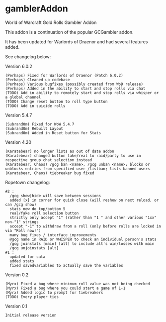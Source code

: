 # gamblerAddon
World of Warcraft Gold Rolls Gambler Addon

This addon is a continuation of the popular GCGambler addon.

It has been updated for Warlords of Draenor and had several features added.

See changelog below:


Version 6.0.2

    (Perhaps) Fixed for Warlords of Draenor (Patch 6.0.2)
    (Perhaps) Cleaned up codebase
    (Perhaps) Various bugfixes (possibly created from WoD release)
    (Perhaps) Added in the ability to start and stop rolls via chat
    (TODO) Add in ability to remotely start and stop rolls via whisper or a global channel
    (TODO) Change reset button to roll type button
    (TODO) Add in suicide rolls


Version 5.4.7

    (Subrand0m) Fixed for WoW 5.4.7
    (Subrand0m) Rebuilt Layout
    (Subrand0m) Added in Reset button for Stats

Version 4.20

    (Karatebear) no longer lists as out of date addon
    (Karatebear) changed button fake/real to raid/party to use in respective group chat selection instead
    (Karatebear, Chaos) /gcg ban <name>, /gcg unban <name>; blocks or unblocks entries from specified user /listban; lists banned users
    (Karatebear, Chaos) tiebreaker bug fixed

Ropetown changelog:

    #2 :
      /gcg show|hide will save between sessions
      added [x] in corner for quick close (will reshow on next reload, or can /gcg show)
      stats now do top/bottom 5
      real/fake roll selection button
      strictly only accept "1" (rather than "1 " and other various "1xx" non-"1" strings
      accept "-1" to withdraw from a roll (only before rolls are locked in via "Roll now!")
      many bug fixes / interface improvements
      @gcg name in RAID or WHISPER to check an individual person's stats
      /gcg joinstats [main] [alt] to include alt's win/losses with main
      /gcg unjoinstats [alt]
    #1 :
      updated for cata
      added stats
      fixed savedvariables to actually save the variables

Version 0.2

    (Myrx) Fixed a bug where minimum roll value was not being checked
    (Myrx) Fixed a bug where you could start a game of 1-1
    (Myrx) Added logic to prompt for tiebreakers
    (TODO) Every player ties

Version 0.1

    Initial release version
